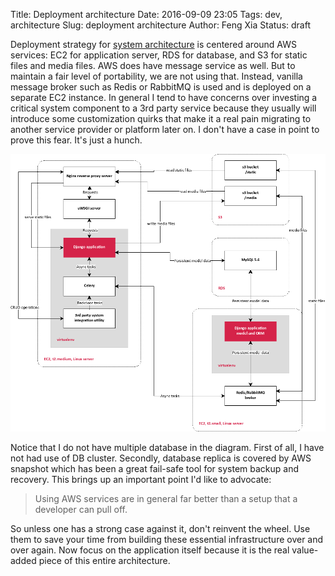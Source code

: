 Title: Deployment architecture
Date: 2016-09-09 23:05
Tags: dev, architecture
Slug: deployment architecture
Author: Feng Xia
Status: draft

Deployment strategy for [system architecture][]
is centered around AWS services: EC2 for
application server, RDS for database, and S3 for static files and media files.
AWS does have message service as well. But to maintain a fair level
of portability, we are not using that. Instead, vanilla message broker such as
Redis or RabbitMQ is used and is deployed on a separate EC2 instance.
In general I tend to have concerns over investing a critical
system component to a 3rd party service because they usually will introduce
some customization quirks that make it a real pain
migrating to another service provider or platform later on. I don't have
a case in point to prove this fear. It's just a hunch.


<a href="images/deployment_architecture.png" data-lightbox="deploy">
    <img src="images/deployment_architecture.png" class="center-block"/>
</a>

Notice that I do not have multiple database in the diagram. First of all,
I have not had use of DB cluster. Secondly, database replica
is covered by AWS snapshot which has been a great fail-safe tool
for system backup and recovery.
This brings up an important point I'd like to advocate:

<blockquote>
    Using AWS services are in general far better
    than a setup that a developer can pull off.
</blockquote>

So unless one has a strong case against it, don't reinvent the wheel.
Use them to save your time from building these essential infrastructure
over and over again. Now focus on the application itself because it
is the real value-added piece of this entire architecture.


[system architecture]: {filename}/dev/architecture.md
